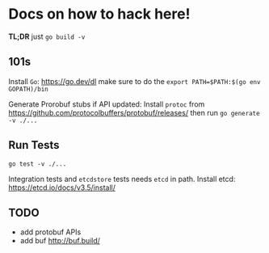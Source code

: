 # Docs on how to hack here!

**TL;DR** just `go build -v`

## 101s

Install `Go`: https://go.dev/dl make sure to do the `export PATH=$PATH:$(go env GOPATH)/bin`

Generate Prorobuf stubs if API updated: Install `protoc` from https://github.com/protocolbuffers/protobuf/releases/ then run `go generate -v ./...`

## Run Tests

```shell
go test -v ./...
```

Integration tests and `etcdstore` tests needs `etcd` in path. Install etcd: https://etcd.io/docs/v3.5/install/

## TODO

- add protobuf APIs
- add buf http://buf.build/

